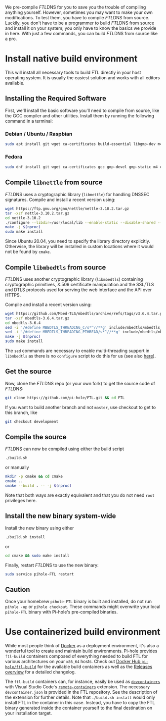 We pre-compile *FTL*DNS for you to save you the trouble of compiling anything yourself. However, sometimes you may want to make your own modifications. To test them, you have to compile *FTL*DNS from source. Luckily, you don't have to be a programmer to build *FTL*DNS from source and install it on your system; you only have to know the basics we provide in here. With just a few commands, you can build *FTL*DNS from source like a pro.

# Install native build environment

This will install all necessary tools to build FTL directly in your host operating system. It is usually the easiest solution and works with all editors available.

## Installing the Required Software

First, we'll install the basic software you'll need to compile from source, like the GCC compiler and other utilities.
Install them by running the following command in a terminal:

### Debian / Ubuntu / Raspbian

```bash
sudo apt install git wget ca-certificates build-essential libgmp-dev m4 cmake libidn2-dev libunistring-dev libreadline-dev xxd
```

### Fedora

```bash
sudo dnf install git wget ca-certificates gcc gmp-devel gmp-static m4 cmake libidn2-devel libunistring-devel readline-devel xxd
```

## Compile `libnettle` from source

*FTL*DNS uses a cryptographic library (`libnettle`) for handling DNSSEC signatures.
Compile and install a recent version using:

```bash
wget https://ftp.gnu.org/gnu/nettle/nettle-3.10.2.tar.gz
tar -xzf nettle-3.10.2.tar.gz
cd nettle-3.10.2
./configure --libdir=/usr/local/lib --enable-static --disable-shared --disable-openssl --disable-mini-gmp -disable-gcov --disable-documentation
make -j $(nproc)
sudo make install
```

Since Ubuntu 20.04, you need to specify the library directory explicitly. Otherwise, the library will be installed in custom locations where it would not be found by `cmake`.

## Compile `libmbedtls` from source

*FTL*DNS uses another cryptographic library (`libmbedtls`) containing cryptographic primitives, X.509 certificate manipulation and the SSL/TLS and DTLS protocols used for serving the web interface and the API over HTTPS.

Compile and install a recent version using:

```bash
wget https://github.com/Mbed-TLS/mbedtls/archive/refs/tags/v3.6.4.tar.gz -O mbedtls-3.6.4.tar.gz
tar -xzf mbedtls-3.6.4.tar.gz
cd mbedtls-3.6.4
sed -i '/#define MBEDTLS_THREADING_C/s*^//**g' include/mbedtls/mbedtls_config.h
sed -i '/#define MBEDTLS_THREADING_PTHREAD/s*^//**g' include/mbedtls/mbedtls_config.h
make -j $(nproc)
sudo make install
```

The `sed` commands are necessary to enable multi-threading support in `libmbedtls` as there is no `configure` script to do this for us (see also [here](https://github.com/Mbed-TLS/mbedtls#configuration)).

## Get the source

Now, clone the *FTL*DNS repo (or your own fork) to get the source code of *FTL*DNS:

```bash
git clone https://github.com/pi-hole/FTL.git && cd FTL
```

If you want to build another branch and not `master`, use checkout to get to this branch, like

```bash
git checkout development
```

## Compile the source

*FTL*DNS can now be compiled using either the build script

```bash
./build.sh
```

or manually

```bash
mkdir -p cmake && cd cmake
cmake ..
cmake --build . -- -j $(nproc)
```

Note that both ways are exactly equivalent and that you do not need `root` privileges here.

## Install the new binary system-wide

Install the new binary using either

```bash
./build.sh install
```

or

```bash
cd cmake && sudo make install
```

Finally, restart *FTL*DNS to use the new binary:

```bash
sudo service pihole-FTL restart
```

## Caution

Once your homebrew `pihole-FTL` binary is built and installed, do not run `pihole -up` or `pihole checkout`. These commands might overwrite your local `pihole-FTL` binary with Pi-hole's pre-compiled binaries.

# Use containerized build environment

While most people think of [Docker](https://www.docker.com/) as a deployment environment, it's also a wonderful tool to create and maintain build environments. Pi-hole provides `ftl-build` containers composed of everything needed to build FTL for various architectures on your `x86_64` hosts. Check out [Docker Hub `pi-hole/ftl-build`](https://hub.docker.com/r/pihole/ftl-build/tags) for the available build containers as well as the [Releases overview](https://github.com/pi-hole/docker-base-images/releases/) for a detailed changelog.

The `ftl-build` containers can, for instance, easily be used as [`devcontainers`](https://code.visualstudio.com/docs/devcontainers/containers) with Visual Studio Code's [`remote-containers`](https://marketplace.visualstudio.com/items?itemName=ms-vscode-remote.remote-containers) extension. The necessary `devcontainer.json` is provided in the FTL repository. See the description of the extension for further details. Note that `./build.sh install` would only install FTL in the container in this case. Instead, you have to copy the FTL binary generated inside the container yourself to the final destination on your installation target.
